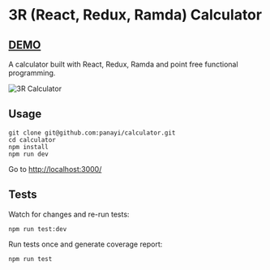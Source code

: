 3R (React, Redux, Ramda) Calculator
=======================

## [DEMO](http://panayi.github.io/calculator/)

A calculator built with React, Redux, Ramda and point free functional programming.

![3R Calculator](https://cloud.githubusercontent.com/assets/707005/12324852/797c1cbe-bace-11e5-8dff-f12f3c8a2e93.png)

## Usage

```
git clone git@github.com:panayi/calculator.git
cd calculator
npm install
npm run dev
```

Go to [http://localhost:3000/](http://localhost:3000/)

## Tests

Watch for changes and re-run tests:
```
npm run test:dev
```

Run tests once and generate coverage report:
```
npm run test
```
